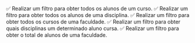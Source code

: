 ✅ Realizar um filtro para obter todos os alunos de um curso.
✅ Realizar um filtro para obter todos os alunos de uma disciplina.
✅ Realizar um filtro para obter todos os cursos de uma faculdade.
✅ Realizar um filtro para obter quais disciplinas um determinado aluno cursa.
✅ Realizar um filtro para obter o total de alunos de uma faculdade.